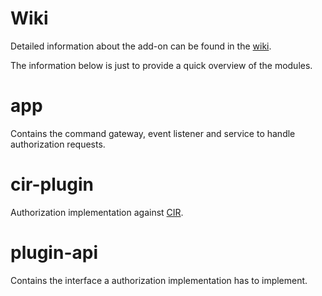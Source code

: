 # Wiki

Detailed information about the add-on can be found in the [wiki](https://github.com/motown-io/motown/wiki/Identification-Authorization-Add-on).

The information below is just to provide a quick overview of the modules.

# app

Contains the command gateway, event listener and service to handle authorization requests.

# cir-plugin

Authorization implementation against [CIR](https://eviolin.ev-services.net/cir/service.asmx).

# plugin-api

Contains the interface a authorization implementation has to implement.